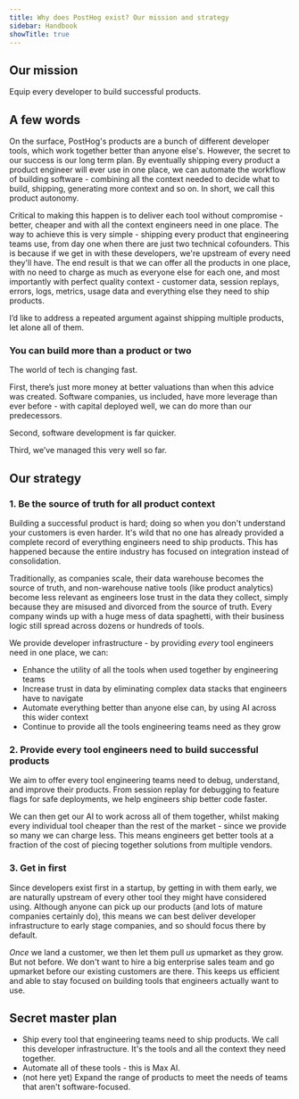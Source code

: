 ```yaml
---
title: Why does PostHog exist? Our mission and strategy
sidebar: Handbook
showTitle: true
---
```


## Our mission

Equip every developer to build successful products.

## A few words

On the surface, PostHog's products are a bunch of different developer tools, which work together better than anyone else's. However, the secret to our success is our long term plan. By eventually shipping every product a product engineer will ever use in one place, we can automate the workflow of building software - combining all the context needed to decide what to build, shipping, generating more context and so on. In short, we call this product autonomy.

Critical to making this happen is to deliver each tool without compromise - better, cheaper and with all the context engineers need in one place. The way to achieve this is very simple - shipping every product that engineering teams use, from day one when there are just two technical cofounders. This is because if we get in with these developers, we're upstream of every need they'll have. The end result is that we can offer all the products in one place, with no need to charge as much as everyone else for each one, and most importantly with perfect quality context - customer data, session replays, errors, logs, metrics, usage data and everything else they need to ship products.


I’d like to address a repeated argument against shipping multiple products, let alone all of them.

### You can build more than a product or two

The world of tech is changing fast.

First, there’s just more money at better valuations than when this advice was created. Software companies, us included, have more leverage than ever before - with capital deployed well, we can do more than our predecessors.

Second, software development is far quicker.

Third, we’ve managed this very well so far. 

## Our strategy

### 1. Be the source of truth for all product context

Building a successful product is hard; doing so when you don't understand your customers is even harder. It's wild that no one has already provided a complete record of everything engineers need to ship products. This has happened because the entire industry has focused on integration instead of consolidation.

Traditionally, as companies scale, their data warehouse becomes the source of truth, and non-warehouse native tools (like product analytics) become less relevant as engineers lose trust in the data they collect, simply because they are misused and divorced from the source of truth. Every company winds up with a huge mess of data spaghetti, with their business logic still spread across dozens or hundreds of tools.

We provide developer infrastructure - by providing _every_ tool engineers need in one place, we can:

- Enhance the utility of all the tools when used together by engineering teams
- Increase trust in data by eliminating complex data stacks that engineers have to navigate
- Automate everything better than anyone else can, by using AI across this wider context
- Continue to provide all the tools engineering teams need as they grow

### 2. Provide every tool engineers need to build successful products

We aim to offer every tool engineering teams need to debug, understand, and improve their products. From session replay for debugging to feature flags for safe deployments, we help engineers ship better code faster.

We can then get our AI to work across all of them together, whilst making every individual tool cheaper than the rest of the market - since we provide so many we can charge less. This means engineers get better tools at a fraction of the cost of piecing together solutions from multiple vendors.

### 3. Get in first

Since developers exist first in a startup, by getting in with them early, we are naturally upstream of every other tool they might have considered using. Although anyone can pick up our products (and lots of mature companies certainly do), this means we can best deliver developer infrastructure to early stage companies, and so should focus there by default.

_Once_ we land a customer, we then let them pull _us_ upmarket as they grow. But not before. We don't want to hire a big enterprise sales team and go upmarket before our existing customers are there. This keeps us efficient and able to stay focused on building tools that engineers actually want to use.

## Secret master plan

* Ship every tool that engineering teams need to ship products. We call this developer infrastructure. It's the tools and all the context they need together.
* Automate all of these tools - this is Max AI.
* (not here yet) Expand the range of products to meet the needs of teams that aren't software-focused.